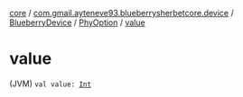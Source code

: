 [core](../../../index.md) / [com.gmail.ayteneve93.blueberrysherbetcore.device](../../index.md) / [BlueberryDevice](../index.md) / [PhyOption](index.md) / [value](./value.md)

# value

(JVM) `val value: `[`Int`](https://kotlinlang.org/api/latest/jvm/stdlib/kotlin/-int/index.html)